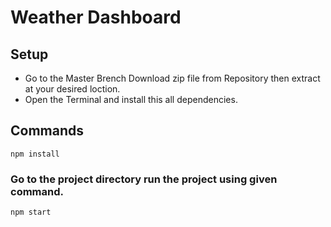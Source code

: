 # Weather Dashboard

## Setup

* Go to the Master Brench Download zip file from Repository then extract at your desired loction.
* Open the Terminal and install this all dependencies.

## Commands
```
npm install
```
### Go to the project directory run the project using given command.
```
npm start
```
